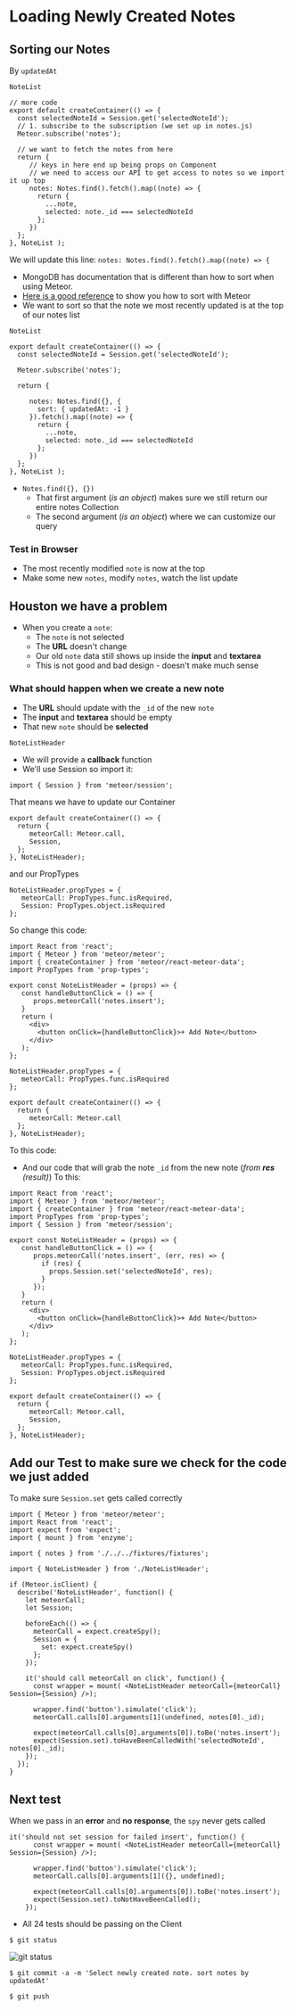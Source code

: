 # Loading Newly Created Notes

## Sorting our Notes
By `updatedAt`

`NoteList`

```
// more code
export default createContainer(() => {
  const selectedNoteId = Session.get('selectedNoteId');
  // 1. subscribe to the subscription (we set up in notes.js)
  Meteor.subscribe('notes');

  // we want to fetch the notes from here
  return {
     // keys in here end up being props on Component
     // we need to access our API to get access to notes so we import it up top
     notes: Notes.find().fetch().map((note) => {
       return {
         ...note,
         selected: note._id === selectedNoteId
       };
     })
  };
}, NoteList );
```

We will update this line: `notes: Notes.find().fetch().map((note) => {`

* MongoDB has documentation that is different than how to sort when using Meteor. 
* [Here is a good reference](http://meteor.hromnik.com/blog/how-to-sort-collections-in-meteor) to show you how to sort with Meteor
* We want to sort so that the note we most recently updated is at the top of our notes list

`NoteList`

```
export default createContainer(() => {
  const selectedNoteId = Session.get('selectedNoteId');

  Meteor.subscribe('notes');

  return {

     notes: Notes.find({}, {
       sort: { updatedAt: -1 }
     }).fetch().map((note) => {
       return {
         ...note,
         selected: note._id === selectedNoteId
       };
     })
  };
}, NoteList );
```

* `Notes.find({}, {})`
    - That first argument (_is an object_) makes sure we still return our entire notes Collection
    - The second argument (_is an object_) where we can customize our query

### Test in Browser
* The most recently modified `note` is now at the top
* Make some new `notes`, modify `notes`, watch the list update

## Houston we have a problem
* When you create a `note`:
    - The `note` is not selected
    - The **URL** doesn't change
    - Our old `note` data still shows up inside the **input** and **textarea**
    - This is not good and bad design - doesn't make much sense

### What should happen when we create a new note
* The **URL** should update with the `_id` of the new `note`
* The **input** and **textarea** should be empty
* That new `note` should be **selected**

`NoteListHeader`

* We will provide a **callback** function
* We'll use Session so import it:

`import { Session } from 'meteor/session';`

That means we have to update our Container

```
export default createContainer(() => {
  return {
     meteorCall: Meteor.call,
     Session,
  };
}, NoteListHeader);
```

and our PropTypes

```
NoteListHeader.propTypes = {
   meteorCall: PropTypes.func.isRequired,
   Session: PropTypes.object.isRequired
};
```

So change this code:

```
import React from 'react';
import { Meteor } from 'meteor/meteor';
import { createContainer } from 'meteor/react-meteor-data';
import PropTypes from 'prop-types';

export const NoteListHeader = (props) => {
   const handleButtonClick = () => {
      props.meteorCall('notes.insert');
   }
   return (
     <div>
       <button onClick={handleButtonClick}>+ Add Note</button>
     </div>
   );
};

NoteListHeader.propTypes = {
   meteorCall: PropTypes.func.isRequired
};

export default createContainer(() => {
  return {
     meteorCall: Meteor.call
  };
}, NoteListHeader);
```

To this code:

* And our code that will grab the note `_id` from the new note (_from **res** (result)_) To this:

```
import React from 'react';
import { Meteor } from 'meteor/meteor';
import { createContainer } from 'meteor/react-meteor-data';
import PropTypes from 'prop-types';
import { Session } from 'meteor/session';

export const NoteListHeader = (props) => {
   const handleButtonClick = () => {
      props.meteorCall('notes.insert', (err, res) => {
        if (res) {
          props.Session.set('selectedNoteId', res);
        }
      });
   }
   return (
     <div>
       <button onClick={handleButtonClick}>+ Add Note</button>
     </div>
   );
};

NoteListHeader.propTypes = {
   meteorCall: PropTypes.func.isRequired,
   Session: PropTypes.object.isRequired
};

export default createContainer(() => {
  return {
     meteorCall: Meteor.call,
     Session,
  };
}, NoteListHeader);
```

## Add our Test to make sure we check for the code we just added
To make sure `Session.set` gets called correctly

```
import { Meteor } from 'meteor/meteor';
import React from 'react';
import expect from 'expect';
import { mount } from 'enzyme';

import { notes } from './../../fixtures/fixtures';

import { NoteListHeader } from './NoteListHeader';

if (Meteor.isClient) {
  describe('NoteListHeader', function() {
    let meteorCall;
    let Session;

    beforeEach(() => {
      meteorCall = expect.createSpy();
      Session = {
        set: expect.createSpy()
      };
    });

    it('should call meteorCall on click', function() {
      const wrapper = mount( <NoteListHeader meteorCall={meteorCall} Session={Session} />);

      wrapper.find('button').simulate('click');
      meteorCall.calls[0].arguments[1](undefined, notes[0]._id);

      expect(meteorCall.calls[0].arguments[0]).toBe('notes.insert');
      expect(Session.set).toHaveBeenCalledWith('selectedNoteId', notes[0]._id);
    });
  });
}
```

## Next test
When we pass in an **error** and **no response**, the `spy` never gets called

```
it('should not set session for failed insert', function() {
      const wrapper = mount( <NoteListHeader meteorCall={meteorCall} Session={Session} />);

      wrapper.find('button').simulate('click');
      meteorCall.calls[0].arguments[1]({}, undefined);

      expect(meteorCall.calls[0].arguments[0]).toBe('notes.insert');
      expect(Session.set).toNotHaveBeenCalled();
    });
```

* All 24 tests should be passing on the Client

`$ git status`

![git status](https://i.imgur.com/ye9OI4L.png)

`$ git commit -a -m 'Select newly created note. sort notes by updatedAt'`

`$ git push`
